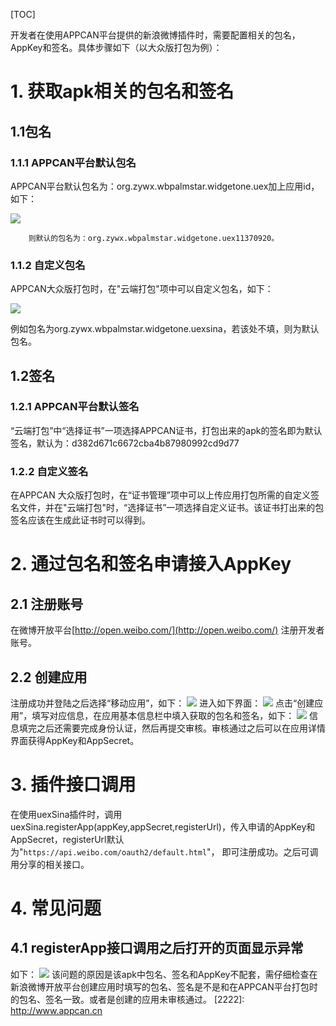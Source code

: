 ﻿[TOC]

开发者在使用APPCAN平台提供的新浪微博插件时，需要配置相关的包名，AppKey和签名。具体步骤如下（以大众版打包为例）：

# 1. 获取apk相关的包名和签名
 
##   1.1包名

###  1.1.1 APPCAN平台默认包名

 APPCAN平台默认包名为：org.zywx.wbpalmstar.widgetone.uex加上应用id，如下：
 
![](http://newdocx.appcan.cn/docximg/143642p2014e11v27q.png)

        则默认的包名为：org.zywx.wbpalmstar.widgetone.uex11370920。

###   1.1.2 自定义包名
APPCAN大众版打包时，在"云端打包"项中可以自定义包名，如下：

![](http://newdocx.appcan.cn/docximg/143649a2014i11w27g.png)

  例如包名为org.zywx.wbpalmstar.widgetone.uexsina，若该处不填，则为默认包名。

##  1.2签名

###  1.2.1 APPCAN平台默认签名

“云端打包”中“选择证书”一项选择APPCAN证书，打包出来的apk的签名即为默认签名，默认为：d382d671c6672cba4b87980992cd9d77
###   1.2.2 自定义签名  
在APPCAN 大众版打包时，在“证书管理”项中可以上传应用打包所需的自定义签名文件，并在"云端打包"时，“选择证书”一项选择自定义证书。该证书打出来的包签名应该在生成此证书时可以得到。

#  2. 通过包名和签名申请接入AppKey

##  2.1 注册账号

 在微博开放平台[http://open.weibo.com/](http://open.weibo.com/)  注册开发者账号。

##   2.2 创建应用

  注册成功并登陆之后选择“移动应用”，如下：
![](http://newdocx.appcan.cn/docximg/143658d2014q11g27x.png)
进入如下界面：
![](http://newdocx.appcan.cn/docximg/143706d2014e11v27p.png)
点击“创建应用”，填写对应信息，在应用基本信息栏中填入获取的包名和签名，如下：
![](http://newdocx.appcan.cn/docximg/143714l2014w11m27e.png)
信息填完之后还需要完成身份认证，然后再提交审核。审核通过之后可以在应用详情界面获得AppKey和AppSecret。
 
#  3. 插件接口调用

 在使用uexSina插件时，调用uexSina.registerApp(appKey,appSecret,registerUrl)，传入申请的AppKey和AppSecret，registerUrl默认为"`https://api.weibo.com/oauth2/default.html`"， 即可注册成功。之后可调用分享的相关接口。
#  4. 常见问题

##   4.1 registerApp接口调用之后打开的页面显示异常

  如下：
![](http://newdocx.appcan.cn/docximg/143724q2014l11e27f.png)
该问题的原因是该apk中包名、签名和AppKey不配套，需仔细检查在新浪微博开放平台创建应用时填写的包名、签名是不是和在APPCAN平台打包时的包名、签名一致。或者是创建的应用未审核通过。
[2222]: http://www.appcan.cn